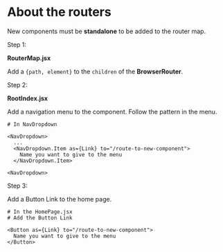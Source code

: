 # About the routers

New components must be **standalone** to be added to the router map. 

Step 1:

**RouterMap.jsx**

Add a `{path, element}` to the `children` of the **BrowserRouter**.

Step 2:

**RootIndex.jsx**

Add a navigation menu to the component. Follow the pattern in the menu.

```
# In NavDropdown

<NavDropdown>
  ...
  <NavDropdown.Item as={Link} to="/route-to-new-component">
    Name you want to give to the menu
  </NavDropdown.Item>

<NavDropdown>
```

Step 3:

Add a Button Link to the home page.

```
# In the HomePage.jsx
# Add the Button Link

<Button as={Link} to="/route-to-new-component">
  Name you want to give to the menu
</Button>

```